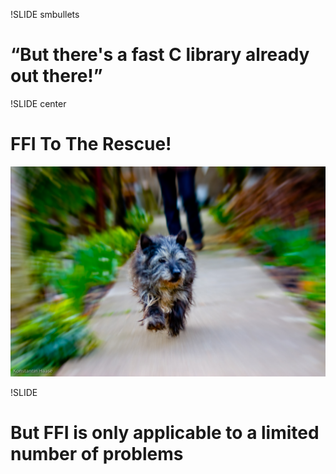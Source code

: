 !SLIDE smbullets
# “But there's a fast C library already out there!”

!SLIDE center
# FFI To The Rescue!
![to-the-rescue](to-the-rescue.png)

!SLIDE
# But FFI is only applicable to a limited number of problems